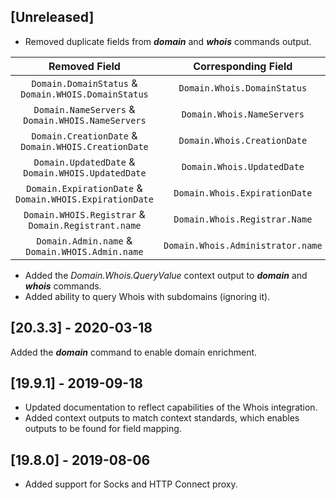 ## [Unreleased]
- Removed duplicate fields from ***domain*** and ***whois*** commands output.

| Removed Field| Corresponding Field| 
|:---:|:---:|
| `Domain.DomainStatus` & `Domain.WHOIS.DomainStatus` | `Domain.Whois.DomainStatus` |
| `Domain.NameServers` & `Domain.WHOIS.NameServers`| `Domain.Whois.NameServers` |
| `Domain.CreationDate` & `Domain.WHOIS.CreationDate`| `Domain.Whois.CreationDate` |
| `Domain.UpdatedDate` & `Domain.WHOIS.UpdatedDate`| `Domain.Whois.UpdatedDate` |
| `Domain.ExpirationDate` & `Domain.WHOIS.ExpirationDate`| `Domain.Whois.ExpirationDate` |
| `Domain.WHOIS.Registrar` & `Domain.Registrant.name`| `Domain.Whois.Registrar.Name` |
| `Domain.Admin.name` & `Domain.WHOIS.Admin.name`| `Domain.Whois.Administrator.name` |
 - Added the *Domain.Whois.QueryValue* context output to ***domain*** and ***whois*** commands.
 - Added ability to query Whois with subdomains (ignoring it).  
 
## [20.3.3] - 2020-03-18
Added the ***domain*** command to enable domain enrichment.

## [19.9.1] - 2019-09-18
  - Updated documentation to reflect capabilities of the Whois integration.
  - Added context outputs to match context standards, which enables outputs to be found for field mapping.

## [19.8.0] - 2019-08-06
  - Added support for Socks and HTTP Connect proxy.
